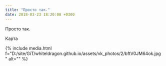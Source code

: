 ```yaml
---
title: "Просто так."
date: 2018-03-23 18:20:00 +0300
---
```


Просто так.

Карта

{% include media.html f="D:/site/GiT/whiteldragon.github.io/assets/vk_photos/2/bftV0JM64ok.jpg" alt="" %}
